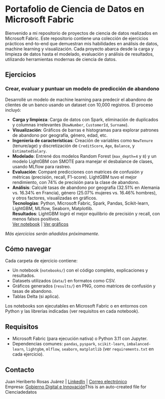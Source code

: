 # Portafolio de Ciencia de Datos en Microsoft Fabric

Bienvenido a mi repositorio de proyectos de ciencia de datos realizados en Microsoft Fabric. Este repositorio contiene una colección de ejercicios prácticos end-to-end que demuestran mis habilidades en análisis de datos, machine learning y visualización. Cada proyecto abarca desde la carga y limpieza de datos hasta el modelado, evaluación y análisis de resultados, utilizando herramientas modernas de ciencia de datos.

## Ejercicios

### Crear, evaluar y puntuar un modelo de predicción de abandono
Desarrollé un modelo de machine learning para predecir el abandono de clientes de un banco usando un dataset con 10,000 registros. El proceso incluyó:  
- **Carga y limpieza**: Carga de datos con Spark, eliminación de duplicados y columnas irrelevantes (`RowNumber`, `CustomerId`, `Surname`).  
- **Visualización**: Gráficos de barras e histogramas para explorar patrones de abandono por geografía, género, edad, etc.  
- **Ingeniería de características**: Creación de variables como `NewTenure` (tenure/age) y discretización de `CreditScore`, `Age`, `Balance`, y `EstimatedSalary`.  
- **Modelado**: Entrené dos modelos Random Forest (`max_depth=4` y `8`) y un modelo LightGBM con SMOTE para manejar el desbalance de clases, usando MLflow para rastreo.  
- **Evaluación**: Comparé predicciones con matrices de confusión y métricas (precisión, recall, F1-score). LightGBM tuvo el mejor rendimiento, con 74% de precisión para la clase de abandono.  
- **Análisis**: Calculé tasas de abandono por geografía (32.51% en Alemania vs. 16.34% en Francia), género (25.07% mujeres vs. 16.46% hombres), y otros factores, visualizadas en gráficos.  
**Tecnologías**: Python, Microsoft Fabric, Spark, Pandas, Scikit-learn, LightGBM, MLflow, Seaborn, Matplotlib.  
**Resultados**: LightGBM logró el mejor equilibrio de precisión y recall, con menos falsos positivos.  
[Ver notebook](Portafolio-de-Ciencia-de-Datos-en-Microsoft-Fabric/Ejercicio-1/notebooks/churn_prediction.ipynb) | [Ver gráficos](Portafolio-de-Ciencia-de-Datos-en-Microsoft-Fabric/Ejercicio-1/results/)

*Más ejercicios serán añadidos próximamente.*

## Cómo navegar
Cada carpeta de ejercicio contiene:  
- Un notebook (`notebooks/`) con el código completo, explicaciones y resultados.  
- Datasets utilizados (`data/`) en formatos como CSV.  
- Gráficos generados (`results/`) en PNG, como matrices de confusión y tasas de abandono.  
- Tablas Delta (si aplica).  

Los notebooks son ejecutables en Microsoft Fabric o en entornos con Python y las librerías indicadas (ver requisitos en cada notebook).

## Requisitos
- Microsoft Fabric (para ejecución nativa) o Python 3.11 con Jupyter.  
- Dependencias comunes: `pandas`, `pyspark`, `scikit-learn`, `imbalanced-learn`, `lightgbm`, `mlflow`, `seaborn`, `matplotlib` (ver `requirements.txt` en cada ejercicio).

## Contacto
Juan Heriberto Rosas Juárez | [LinkedIn](https://www.linkedin.com/in/juan-heriberto-rosas-ju%C3%A1rez-6a78a82a2/) | [Correo electrónico](mailto:juanheriberto.rosas@jhrjdata.com)  
Empresa: [Gobierno Digital e Innovación](https://www.gobiernodigitaleinnovacion.com/)This is an auto-created file for Cienciadedatos
